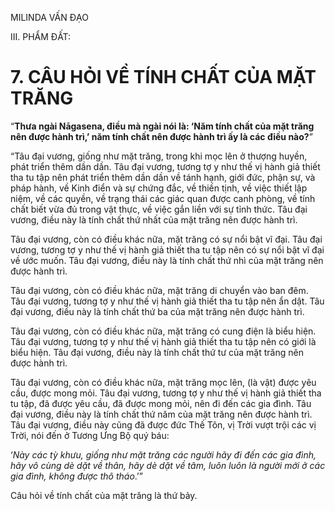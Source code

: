 MILINDA VẤN ĐẠO

III. PHẨM ĐẤT:

# 7. CÂU HỎI VỀ TÍNH CHẤT CỦA MẶT TRĂNG

“**Thưa ngài Nāgasena, điều mà ngài nói là: ‘Năm tính chất của mặt trăng nên được hành trì,’ năm tính chất nên được hành trì ấy là các điều nào?**”

“Tâu đại vương, giống như mặt trăng, trong khi mọc lên ở thượng huyền, phát triển thêm dần dần. Tâu đại vương, tương tợ y như thế vị hành giả thiết tha tu tập nên phát triển thêm dần dần về tánh hạnh, giới đức, phận sự, và pháp hành, về Kinh điển và sự chứng đắc, về thiền tịnh, về việc thiết lập niệm, về các quyền, về trạng thái các giác quan được canh phòng, về tính chất biết vừa đủ trong vật thực, về việc gắn liền với sự tỉnh thức. Tâu đại vương, điều này là tính chất thứ nhất của mặt trăng nên được hành trì.

Tâu đại vương, còn có điều khác nữa, mặt trăng có sự nổi bật vĩ đại. Tâu đại vương, tương tợ y như thế vị hành giả thiết tha tu tập nên có sự nổi bật vĩ đại về ước muốn. Tâu đại vương, điều này là tính chất thứ nhì của mặt trăng nên được hành trì.

Tâu đại vương, còn có điều khác nữa, mặt trăng di chuyển vào ban đêm. Tâu đại vương, tương tợ y như thế vị hành giả thiết tha tu tập nên ẩn dật. Tâu đại vương, điều này là tính chất thứ ba của mặt trăng nên được hành trì.

Tâu đại vương, còn có điều khác nữa, mặt trăng có cung điện là biểu hiện. Tâu đại vương, tương tợ y như thế vị hành giả thiết tha tu tập nên có giới là biểu hiện. Tâu đại vương, điều này là tính chất thứ tư của mặt trăng nên được hành trì.

Tâu đại vương, còn có điều khác nữa, mặt trăng mọc lên, (là vật) được yêu cầu, được mong mỏi. Tâu đại vương, tương tợ y như thế vị hành giả thiết tha tu tập, đã được yêu cầu, đã được mong mỏi, nên đi đến các gia đình. Tâu đại vương, điều này là tính chất thứ năm của mặt trăng nên được hành trì. Tâu đại vương, điều này cũng đã được đức Thế Tôn, vị Trời vượt trội các vị Trời, nói đến ở Tương Ưng Bộ quý báu:

‘_Này các tỳ khưu, giống như mặt trăng các người hãy đi đến các gia đình, hãy vô cùng dè dặt về thân, hãy dè dặt về tâm, luôn luôn là người mới ở các gia đình, không được thô tháo_.’”

Câu hỏi về tính chất của mặt trăng là thứ bảy.
